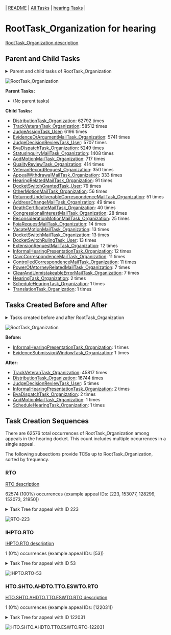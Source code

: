 <!-- DO NOT EDIT THIS FILE.  This file is autogenerated. -->
| [README](../README.md) | [All Tasks](../alltasks.md) | [hearing Tasks](tasklist.md) |

# RootTask_Organization for hearing

[RootTask_Organization description](../descr/RootTask_Organization.md)

## Parent and Child Tasks

<details><summary markdown='span'>Parent and child tasks of RootTask_Organization
</summary>

```
digraph G {
rankdir=LR;
node [shape=box]
"RootTask_Organization" -> "DistributionTask_Organization" [label=62792]
"RootTask_Organization" -> "TrackVeteranTask_Organization" [label=58512]
"RootTask_Organization" -> "JudgeAssignTask_User" [label=6196]
"RootTask_Organization" -> "EvidenceOrArgumentMailTask_Organization" [label=5741]
"RootTask_Organization" -> "JudgeDecisionReviewTask_User" [label=5707]
"RootTask_Organization" -> "BvaDispatchTask_Organization" [label=5249]
"RootTask_Organization" -> "StatusInquiryMailTask_Organization" [label=1408]
"RootTask_Organization" -> "AodMotionMailTask_Organization" [label=717]
"RootTask_Organization" -> "QualityReviewTask_Organization" [label=414]
"RootTask_Organization" -> "VeteranRecordRequest_Organization" [label=350]
"RootTask_Organization" -> "AppealWithdrawalMailTask_Organization" [label=333]
"RootTask_Organization" -> "HearingRelatedMailTask_Organization" [label=91]
"RootTask_Organization" -> "DocketSwitchGrantedTask_User" [label=79]
"RootTask_Organization" -> "OtherMotionMailTask_Organization" [label=56]
"RootTask_Organization" -> "ReturnedUndeliverableCorrespondenceMailTask_Organization" [label=51]
"RootTask_Organization" -> "AddressChangeMailTask_Organization" [label=49]
"RootTask_Organization" -> "DeathCertificateMailTask_Organization" [label=40]
"RootTask_Organization" -> "CongressionalInterestMailTask_Organization" [label=28]
"RootTask_Organization" -> "ReconsiderationMotionMailTask_Organization" [label=25]
"RootTask_Organization" -> "FoiaRequestMailTask_Organization" [label=14]
"RootTask_Organization" -> "VacateMotionMailTask_Organization" [label=13]
"RootTask_Organization" -> "DocketSwitchRulingTask_User" [label=13]
"RootTask_Organization" -> "DocketSwitchMailTask_Organization" [label=13]
"RootTask_Organization" -> "InformalHearingPresentationTask_Organization" [label=12]
"RootTask_Organization" -> "ExtensionRequestMailTask_Organization" [label=12]
"RootTask_Organization" -> "ControlledCorrespondenceMailTask_Organization" [label=11]
"RootTask_Organization" -> "CavcCorrespondenceMailTask_Organization" [label=11]
"RootTask_Organization" -> "PowerOfAttorneyRelatedMailTask_Organization" [label=7]
"RootTask_Organization" -> "ClearAndUnmistakeableErrorMailTask_Organization" [label=7]
"RootTask_Organization" -> "HearingTask_Organization" [label=2]
"RootTask_Organization" -> "TranslationTask_Organization" [label=1]
"RootTask_Organization" -> "ScheduleHearingTask_Organization" [label=1]
}
```
</details>

![RootTask_Organization](dot/RootTask_Organization-parentchild.dot.png)

**Parent Tasks:**

   * (No parent tasks)

**Child Tasks:**

   * [DistributionTask_Organization](DistributionTask_Organization.md): 62792 times
   * [TrackVeteranTask_Organization](TrackVeteranTask_Organization.md): 58512 times
   * [JudgeAssignTask_User](JudgeAssignTask_User.md): 6196 times
   * [EvidenceOrArgumentMailTask_Organization](EvidenceOrArgumentMailTask_Organization.md): 5741 times
   * [JudgeDecisionReviewTask_User](JudgeDecisionReviewTask_User.md): 5707 times
   * [BvaDispatchTask_Organization](BvaDispatchTask_Organization.md): 5249 times
   * [StatusInquiryMailTask_Organization](StatusInquiryMailTask_Organization.md): 1408 times
   * [AodMotionMailTask_Organization](AodMotionMailTask_Organization.md): 717 times
   * [QualityReviewTask_Organization](QualityReviewTask_Organization.md): 414 times
   * [VeteranRecordRequest_Organization](VeteranRecordRequest_Organization.md): 350 times
   * [AppealWithdrawalMailTask_Organization](AppealWithdrawalMailTask_Organization.md): 333 times
   * [HearingRelatedMailTask_Organization](HearingRelatedMailTask_Organization.md): 91 times
   * [DocketSwitchGrantedTask_User](DocketSwitchGrantedTask_User.md): 79 times
   * [OtherMotionMailTask_Organization](OtherMotionMailTask_Organization.md): 56 times
   * [ReturnedUndeliverableCorrespondenceMailTask_Organization](ReturnedUndeliverableCorrespondenceMailTask_Organization.md): 51 times
   * [AddressChangeMailTask_Organization](AddressChangeMailTask_Organization.md): 49 times
   * [DeathCertificateMailTask_Organization](DeathCertificateMailTask_Organization.md): 40 times
   * [CongressionalInterestMailTask_Organization](CongressionalInterestMailTask_Organization.md): 28 times
   * [ReconsiderationMotionMailTask_Organization](ReconsiderationMotionMailTask_Organization.md): 25 times
   * [FoiaRequestMailTask_Organization](FoiaRequestMailTask_Organization.md): 14 times
   * [VacateMotionMailTask_Organization](VacateMotionMailTask_Organization.md): 13 times
   * [DocketSwitchMailTask_Organization](DocketSwitchMailTask_Organization.md): 13 times
   * [DocketSwitchRulingTask_User](DocketSwitchRulingTask_User.md): 13 times
   * [ExtensionRequestMailTask_Organization](ExtensionRequestMailTask_Organization.md): 12 times
   * [InformalHearingPresentationTask_Organization](InformalHearingPresentationTask_Organization.md): 12 times
   * [CavcCorrespondenceMailTask_Organization](CavcCorrespondenceMailTask_Organization.md): 11 times
   * [ControlledCorrespondenceMailTask_Organization](ControlledCorrespondenceMailTask_Organization.md): 11 times
   * [PowerOfAttorneyRelatedMailTask_Organization](PowerOfAttorneyRelatedMailTask_Organization.md): 7 times
   * [ClearAndUnmistakeableErrorMailTask_Organization](ClearAndUnmistakeableErrorMailTask_Organization.md): 7 times
   * [HearingTask_Organization](HearingTask_Organization.md): 2 times
   * [ScheduleHearingTask_Organization](ScheduleHearingTask_Organization.md): 1 times
   * [TranslationTask_Organization](TranslationTask_Organization.md): 1 times

## Tasks Created Before and After

<details><summary markdown='span'>Tasks created before and after RootTask_Organization</summary>

```
digraph G {
rankdir=LR;

"RootTask_Organization" -> "TrackVeteranTask_Organization" [label=45817]
"RootTask_Organization" -> "DistributionTask_Organization" [label=16744]
"RootTask_Organization" -> "JudgeDecisionReviewTask_User" [label=5]
"RootTask_Organization" -> "InformalHearingPresentationTask_Organization" [label=2]
"RootTask_Organization" -> "BvaDispatchTask_Organization" [label=2]
"RootTask_Organization" -> "ScheduleHearingTask_Organization" [label=1]
"RootTask_Organization" -> "AodMotionMailTask_Organization" [label=1]
"InformalHearingPresentationTask_Organization" -> "RootTask_Organization" [label=1]
"EvidenceSubmissionWindowTask_Organization" -> "RootTask_Organization" [label=1]
}
```
</details>

![RootTask_Organization](dot/RootTask_Organization.dot.png)

**Before:**

   * [InformalHearingPresentationTask_Organization](InformalHearingPresentationTask_Organization.md): 1 times
   * [EvidenceSubmissionWindowTask_Organization](EvidenceSubmissionWindowTask_Organization.md): 1 times

**After:**

   * [TrackVeteranTask_Organization](TrackVeteranTask_Organization.md): 45817 times
   * [DistributionTask_Organization](DistributionTask_Organization.md): 16744 times
   * [JudgeDecisionReviewTask_User](JudgeDecisionReviewTask_User.md): 5 times
   * [InformalHearingPresentationTask_Organization](InformalHearingPresentationTask_Organization.md): 2 times
   * [BvaDispatchTask_Organization](BvaDispatchTask_Organization.md): 2 times
   * [AodMotionMailTask_Organization](AodMotionMailTask_Organization.md): 1 times
   * [ScheduleHearingTask_Organization](ScheduleHearingTask_Organization.md): 1 times

## Task Creation Sequences

There are 62576 total occurrences of RootTask_Organization among appeals in the hearing docket.  This count includes multiple occurrences in a single appeal.

The following subsections provide TCSs up to RootTask_Organization, sorted by frequency.

### RTO

[RTO description](../descr/RTO.md)

62574 (100%) occurrences (example appeal IDs: [223, 153077, 128299, 153073, 21950])

<details><summary markdown='span'>Task Tree for appeal with ID 223</summary>

```
@startuml
skinparam {
  ObjectBorderColor #555
  ObjectBorderThickness 0
  ObjectFontStyle bold
  ObjectFontSize 14
  ObjectAttributeFontColor #333
  ObjectAttributeFontSize 12
}
  object 0.RootTask #8dd3c7 {
Organization  <back:white>    </back>
}
  object 1.InformalHearingPresentationTask #fdb462 {
Organization
}
  object 2.DistributionTask #ffffb3 {
Organization
}
  object 3.HearingTask #fb8072 {
Organization
}
  object 4.ScheduleHearingTask #80b1d3 {
Organization
}
  object 5.TrackVeteranTask #bebada {
Organization
}
  object 6.AssignHearingDispositionTask #8dd3c7 {
Organization
}
  object 7.TranscriptionTask #fb8072 {
Organization
}
  object 8.EvidenceSubmissionWindowTask #fccde5 {
Organization
}
  object 9.TranscriptionTask #fb8072 {
User
}
  object 10.EvidenceSubmissionWindowTask #fccde5 {
User
}
  object 11.TranscriptionTask #fb8072 {
User
}
  object 12.JudgeAssignTask #ccebc5 {
User
}
  object 13.JudgeDecisionReviewTask #d9d9d9 {
User
}
  object 14.AttorneyTask #bc80bd {
User
}
  object 15.BvaDispatchTask #b3de69 {
Organization
}
  object 16.BvaDispatchTask #b3de69 {
User
}
2.DistributionTask -- 1.InformalHearingPresentationTask
0.RootTask -- 2.DistributionTask
2.DistributionTask -- 3.HearingTask
3.HearingTask -- 4.ScheduleHearingTask
0.RootTask -- 5.TrackVeteranTask
3.HearingTask -- 6.AssignHearingDispositionTask
6.AssignHearingDispositionTask -- 7.TranscriptionTask
6.AssignHearingDispositionTask -- 8.EvidenceSubmissionWindowTask
7.TranscriptionTask -- 9.TranscriptionTask
8.EvidenceSubmissionWindowTask -- 10.EvidenceSubmissionWindowTask
7.TranscriptionTask -- 11.TranscriptionTask
0.RootTask -- 12.JudgeAssignTask
0.RootTask -- 13.JudgeDecisionReviewTask
13.JudgeDecisionReviewTask -- 14.AttorneyTask
0.RootTask -- 15.BvaDispatchTask
15.BvaDispatchTask -- 16.BvaDispatchTask
@enduml
```
</details>

![RTO-223](uml/RTO-223.png)

### IHPTO.RTO

[IHPTO.RTO description](../descr/IHPTO.RTO.md)

1 (0%) occurrences (example appeal IDs: [53])

<details><summary markdown='span'>Task Tree for appeal with ID 53</summary>

```
@startuml
skinparam {
  ObjectBorderColor #555
  ObjectBorderThickness 0
  ObjectFontStyle bold
  ObjectFontSize 14
  ObjectAttributeFontColor #333
  ObjectAttributeFontSize 12
}
  object 0.InformalHearingPresentationTask #fdb462 {
Organization
}
  object 1.RootTask #8dd3c7 {
Organization  <back:white>    </back>
}
1.RootTask -- 0.InformalHearingPresentationTask
@enduml
```
</details>

![IHPTO.RTO-53](uml/IHPTO.RTO-53.png)

### HTO.SHTO.AHDTO.TTO.ESWTO.RTO

[HTO.SHTO.AHDTO.TTO.ESWTO.RTO description](../descr/HTO.SHTO.AHDTO.TTO.ESWTO.RTO.md)

1 (0%) occurrences (example appeal IDs: [122031])

<details><summary markdown='span'>Task Tree for appeal with ID 122031</summary>

```
@startuml
skinparam {
  ObjectBorderColor #555
  ObjectBorderThickness 0
  ObjectFontStyle bold
  ObjectFontSize 14
  ObjectAttributeFontColor #333
  ObjectAttributeFontSize 12
}
  object 0.HearingTask #fb8072 {
Organization
}
  object 1.ScheduleHearingTask #80b1d3 {
Organization
}
  object 2.HearingAdminActionVerifyAddressTask #ffed6f {
Organization
}
  object 3.AssignHearingDispositionTask #8dd3c7 {
Organization
}
  object 4.TranscriptionTask #fb8072 {
Organization
}
  object 5.EvidenceSubmissionWindowTask #fccde5 {
Organization
}
  object 6.EvidenceSubmissionWindowTask #fccde5 {
User
}
  object 7.RootTask #8dd3c7 {
Organization  <back:white>    </back>
}
  object 8.DistributionTask #ffffb3 {
Organization
}
  object 9.HearingTask #fb8072 {
Organization
}
  object 10.ScheduleHearingTask #80b1d3 {
Organization
}
  object 11.JudgeAssignTask #ccebc5 {
User
}
  object 12.JudgeDecisionReviewTask #d9d9d9 {
User
}
  object 13.AttorneyTask #bc80bd {
User
}
  object 14.AttorneyRewriteTask #b3de69 {
User
}
  object 15.BvaDispatchTask #b3de69 {
Organization
}
  object 16.BvaDispatchTask #b3de69 {
User
}
8.DistributionTask -- 0.HearingTask
0.HearingTask -- 1.ScheduleHearingTask
1.ScheduleHearingTask -- 2.HearingAdminActionVerifyAddressTask
0.HearingTask -- 3.AssignHearingDispositionTask
3.AssignHearingDispositionTask -- 4.TranscriptionTask
3.AssignHearingDispositionTask -- 5.EvidenceSubmissionWindowTask
5.EvidenceSubmissionWindowTask -- 6.EvidenceSubmissionWindowTask
7.RootTask -- 8.DistributionTask
8.DistributionTask -- 9.HearingTask
9.HearingTask -- 10.ScheduleHearingTask
7.RootTask -- 11.JudgeAssignTask
7.RootTask -- 12.JudgeDecisionReviewTask
12.JudgeDecisionReviewTask -- 13.AttorneyTask
12.JudgeDecisionReviewTask -- 14.AttorneyRewriteTask
7.RootTask -- 15.BvaDispatchTask
15.BvaDispatchTask -- 16.BvaDispatchTask
@enduml
```
</details>

![HTO.SHTO.AHDTO.TTO.ESWTO.RTO-122031](uml/HTO.SHTO.AHDTO.TTO.ESWTO.RTO-122031.png)

